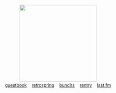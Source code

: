 <p align="center">
  <img src="https://i.pinimg.com/564x/c7/38/fe/c738fe8beecdb8999bd5625deef4fcfe.jpg" height=250>
  <br><a href="https://users.smartgb.com/g/g.php?a=s&i=g19-01322-8a">guestbook</a>ㅤ <a href="https://retrospring.net/Lacerate">retrospring</a>ㅤ 
  <a href="https://maow.cc/crest">bundlrs</a>ㅤ <a href="https://rentry.co/BIadee">rentry</a>ㅤ <a href="https://last.fm/user/IHateMemphis">last.fm</a>
</p>
